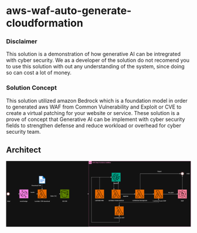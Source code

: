 # aws-waf-auto-generate-cloudformation
### Disclaimer
This solution is a demonstration of how generative AI can be intregrated with cyber security. We as a developer of the solution do not recomend you to use this solution with out any understanding of the system, since doing so can cost a lot of money. 
### Solution Concept
This solution utilized amazon Bedrock which is a foundation model in order to generated aws WAF from Common Vulnerability and Exploit or CVE to create a virtual patching for your website or service. These solution is a prove of concept that Generative AI can be implement with cyber security fields to strengthen defense and reduce workload or overhead for cyber security team.
## Architect
![WAF Auto Generated Architecture](architect/Architect.jpg)
